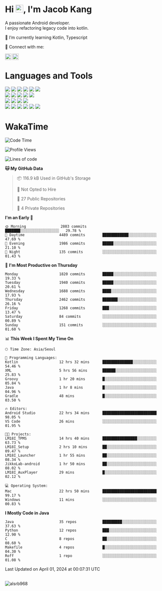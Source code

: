 # Hi <img src="https://media.giphy.com/media/hvRJCLFzcasrR4ia7z/giphy.gif" width="25px">, I'm Jacob Kang
A passionate Android developer.
</br>
I enjoy refactoring legacy code into kotlin.

🌱 I’m currently learning Kotlin, Typescript

🤝 Connect with me:

<a href="https://www.linkedin.com/in/minkyu-kang-b7477b1b2/"><img align="left" src="https://raw.githubusercontent.com/yushi1007/yushi1007/main/images/linkedin.svg" alt="Minkyu Kang | LinkedIn" width="21px"/></a>
<a href="https://www.instagram.com/_jacob_kang/"><img align="left" src="https://raw.githubusercontent.com/yushi1007/yushi1007/main/images/instagram.svg" alt="Jacob Kang | Instagram" width="21px"/></a>

</br>

# Languages and Tools

<div align="left">
<img src="https://img.shields.io/badge/java-007396?logo=java&logoColor=white"/>
<img src="https://img.shields.io/badge/kotlin-7F52FF?logo=kotlin&logoColor=white"/>
<img src="https://img.shields.io/badge/python-3776AB?logo=python&logoColor=white"/>
<img src="https://img.shields.io/badge/bash shell-4EAA25?logo=gnubash&logoColor=white"/>
<img src="https://img.shields.io/badge/c-A8B9CC?logo=c&logoColor=white"/>
<img src="https://img.shields.io/badge/c++-00599C?logo=c%2b%2b&logoColor=white"/>
</div>
<div align="left">
<img src="https://img.shields.io/badge/git-F05032?logo=git&logoColor=white"/>
<img src="https://img.shields.io/badge/github-181717?logo=github&logoColor=white"/>
<img src="https://img.shields.io/badge/mysql-4479A1?logo=mysql&logoColor=white"/>
<img src="https://img.shields.io/badge/sqlite-003B57?logo=sqlite&logoColor=white"/>
<img src="https://img.shields.io/badge/amazon AWS-232F3E?logo=amazonaws&logoColor=white"/>
</div>
<div align="left">
<img src="https://img.shields.io/badge/android-3DDC84?logo=android&logoColor=white"/>
<img src="https://img.shields.io/badge/linux-FCC624?logo=linux&logoColor=white"/>
<img src="https://img.shields.io/badge/flask-000000?logo=flask&logoColor=white"/>
<img src="https://img.shields.io/badge/arduino-00979D?logo=arduino&logoColor=white"/>
</div>
<div align="left">
<img src="https://img.shields.io/badge/slack-4A154B?logo=slack&logoColor=white"/>
<img src="https://img.shields.io/badge/notion-000000?logo=notion&logoColor=white"/>
<img src="https://img.shields.io/badge/jira-0052CC?logo=jira&logoColor=white"/>
<img src="https://img.shields.io/badge/postman-FF6C37?logo=postman&logoColor=white"/>
<img src="https://img.shields.io/badge/intellij-000000?logo=intellijidea&logoColor=white"/>
<img src="https://img.shields.io/badge/pycharm-000000?logo=pycharm&logoColor=white"/>
</div>

# WakaTime

<!--START_SECTION:waka-->
![Code Time](http://img.shields.io/badge/Code%20Time-3%2C655%20hrs%2058%20mins-blue)

![Profile Views](http://img.shields.io/badge/Profile%20Views-0-blue)

![Lines of code](https://img.shields.io/badge/From%20Hello%20World%20I%27ve%20Written-7.1%20million%20lines%20of%20code-blue)

**🐱 My GitHub Data** 

> 📦 116.9 kB Used in GitHub's Storage 
 > 
> 🚫 Not Opted to Hire
 > 
> 📜 27 Public Repositories 
 > 
> 🔑 4 Private Repositories 
 > 
**I'm an Early 🐤** 

```text
🌞 Morning                2803 commits        ███████░░░░░░░░░░░░░░░░░░   29.78 % 
🌆 Daytime                4489 commits        ████████████░░░░░░░░░░░░░   47.69 % 
🌃 Evening                1986 commits        █████░░░░░░░░░░░░░░░░░░░░   21.10 % 
🌙 Night                  135 commits         ░░░░░░░░░░░░░░░░░░░░░░░░░   01.43 % 
```
📅 **I'm Most Productive on Thursday** 

```text
Monday                   1820 commits        █████░░░░░░░░░░░░░░░░░░░░   19.33 % 
Tuesday                  1940 commits        █████░░░░░░░░░░░░░░░░░░░░   20.61 % 
Wednesday                1688 commits        ████░░░░░░░░░░░░░░░░░░░░░   17.93 % 
Thursday                 2462 commits        ███████░░░░░░░░░░░░░░░░░░   26.16 % 
Friday                   1268 commits        ███░░░░░░░░░░░░░░░░░░░░░░   13.47 % 
Saturday                 84 commits          ░░░░░░░░░░░░░░░░░░░░░░░░░   00.89 % 
Sunday                   151 commits         ░░░░░░░░░░░░░░░░░░░░░░░░░   01.60 % 
```


📊 **This Week I Spent My Time On** 

```text
🕑︎ Time Zone: Asia/Seoul

💬 Programming Languages: 
Kotlin                   12 hrs 32 mins      ██████████████░░░░░░░░░░░   54.46 % 
XML                      5 hrs 56 mins       ██████░░░░░░░░░░░░░░░░░░░   25.83 % 
Groovy                   1 hr 20 mins        █░░░░░░░░░░░░░░░░░░░░░░░░   05.84 % 
Java                     1 hr 8 mins         █░░░░░░░░░░░░░░░░░░░░░░░░   04.96 % 
Gradle                   48 mins             █░░░░░░░░░░░░░░░░░░░░░░░░   03.50 % 

🔥 Editors: 
Android Studio           22 hrs 34 mins      █████████████████████████   98.05 % 
VS Code                  26 mins             ░░░░░░░░░░░░░░░░░░░░░░░░░   01.95 % 

🐱‍💻 Projects: 
LM18I_TPMS               14 hrs 40 mins      ████████████████░░░░░░░░░   63.73 % 
LM18I_Setup              2 hrs 10 mins       ██░░░░░░░░░░░░░░░░░░░░░░░   09.47 % 
LM18I_Launcher           1 hr 55 mins        ██░░░░░░░░░░░░░░░░░░░░░░░   08.34 % 
JikkoLab-android         1 hr 50 mins        ██░░░░░░░░░░░░░░░░░░░░░░░   08.02 % 
LM18I_AuxPlayer          29 mins             █░░░░░░░░░░░░░░░░░░░░░░░░   02.12 % 

💻 Operating System: 
Mac                      22 hrs 50 mins      █████████████████████████   99.17 % 
Windows                  11 mins             ░░░░░░░░░░░░░░░░░░░░░░░░░   00.83 % 
```

**I Mostly Code in Java** 

```text
Java                     35 repos            █████████░░░░░░░░░░░░░░░░   37.63 % 
Python                   12 repos            ███░░░░░░░░░░░░░░░░░░░░░░   12.90 % 
C                        8 repos             ██░░░░░░░░░░░░░░░░░░░░░░░   08.60 % 
Makefile                 4 repos             █░░░░░░░░░░░░░░░░░░░░░░░░   04.30 % 
Roff                     1 repo              ░░░░░░░░░░░░░░░░░░░░░░░░░   01.08 % 
```




 Last Updated on April 01, 2024 at 00:07:31 UTC
<!--END_SECTION:waka-->

</br>

<div align="left">
<img align="left" src="https://github-readme-stats.vercel.app/api/top-langs?username=alsrb968&show_icons=true&locale=en&layout=compact&theme=dark" alt="alsrb968" />
</div>
